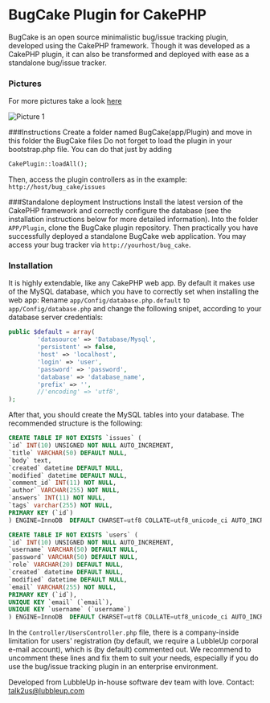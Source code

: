 BugCake Plugin for CakePHP
=======

BugCake is an open source minimalistic bug/issue tracking plugin, developed using the CakePHP framework. Though it was developed as a CakePHP plugin, it can also be transformed and deployed with ease as a standalone bug/issue tracker.

### Pictures
For more pictures take a look [here](https://github.com/lubbleup/BugCake/wiki/Pictures)

![Picture 1](https://dl.dropboxusercontent.com/u/162584646/bug1.png)


###Instructions
Create a folder named BugCake(app/Plugin)
and move in this folder the BugCake files
Do not forget to load the plugin in your bootstrap.php file.
You can do that just by adding 
```php
CakePlugin::loadAll();
```
Then, access the plugin controllers as in the example:
`http://host/bug_cake/issues`

###Standalone deployment Instructions
Install the latest version of the CakePHP framework and correctly configure the database (see the installation instructions below for more detailed information).
Into the folder `APP/Plugin`, clone the BugCake plugin repository. Then practically you have successfully deployed a standalone BugCake web application. You may access your bug tracker via `http://yourhost/bug_cake`.


### Installation
It is highly extendable, like any CakePHP web app. By default it makes use of the MySQL database, which you have to correctly set when installing the web app:
Rename `app/Config/database.php.default` to `app/Config/database.php` and change the following snipet, according to your database server credentials:

```php
public $default = array(
        'datasource' => 'Database/Mysql',
        'persistent' => false,
        'host' => 'localhost',
        'login' => 'user',
        'password' => 'password',
        'database' => 'database_name',
        'prefix' => '',
        //'encoding' => 'utf8',
);
```

After that, you should create the MySQL tables into your database. The recommended  structure is the following:

```sql
CREATE TABLE IF NOT EXISTS `issues` (
`id` INT(10) UNSIGNED NOT NULL AUTO_INCREMENT,
`title` VARCHAR(50) DEFAULT NULL,
`body` text,
`created` datetime DEFAULT NULL,
`modified` datetime DEFAULT NULL,
`comment_id` INT(11) NOT NULL,
`author` VARCHAR(255) NOT NULL,
`answers` INT(11) NOT NULL,
`tags` varchar(255) NOT NULL,
PRIMARY KEY (`id`)
) ENGINE=InnoDB  DEFAULT CHARSET=utf8 COLLATE=utf8_unicode_ci AUTO_INCREMENT=1 ;

CREATE TABLE IF NOT EXISTS `users` (
`id` INT(10) UNSIGNED NOT NULL AUTO_INCREMENT,
`username` VARCHAR(50) DEFAULT NULL,
`password` VARCHAR(50) DEFAULT NULL,
`role` VARCHAR(20) DEFAULT NULL,
`created` datetime DEFAULT NULL,
`modified` datetime DEFAULT NULL,
`email` VARCHAR(255) NOT NULL,
PRIMARY KEY (`id`),
UNIQUE KEY `email` (`email`),
UNIQUE KEY `username` (`username`)
) ENGINE=InnoDB  DEFAULT CHARSET=utf8 COLLATE=utf8_unicode_ci AUTO_INCREMENT=1 ;
```


In the `Controller/UsersController.php` file, there is a company-inside limitation for users' registration (by default, we require a LubbleUp corporal e-mail account), which is (by default) commented out. We recommend to uncomment these lines and fix them to suit your needs, especially if you do use the bug/issue tracking plugin in an enterprise environment.

Developed from LubbleUp in-house software dev team with love.
Contact: talk2us@lubbleup.com

